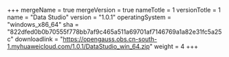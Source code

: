 +++
mergeName = true
mergeVersion = true
nameTotle = 1
versionTotle = 1
name = "Data Studio"
version = "1.0.1"
operatingSystem = "windows_x86_64"
sha = "822dfed0b0b70555f778bb7af9c465a511a69701af7146769a1a82e31fc5a25c"
downloadlink = "https://opengauss.obs.cn-south-1.myhuaweicloud.com/1.0.1/DataStudio_win_64.zip"
weight =  4
+++
